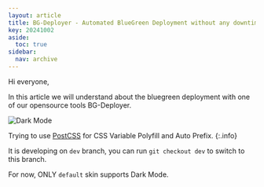 ```yaml
---
layout: article
title: BG-Deployer - Automated BlueGreen Deployment without any downtime
key: 20241002
aside:
  toc: true
sidebar:
  nav: archive
---
```


Hi everyone, 

In this article we will understand about the bluegreen deployment with one of our opensource tools BG-Deployer.

![Dark Mode](https://raw.githubusercontent.com/kitian616/jekyll-TeXt-theme/master/docs/assets/images/blog/dark-mode.gif)

<!--more-->

Trying to use [PostCSS](https://github.com/postcss/postcss) for CSS Variable Polyfill and Auto Prefix.
{:.info}

It is developing on `dev` branch, you can run `git checkout dev` to switch to this branch.

For now, ONLY `default` skin supports Dark Mode.
